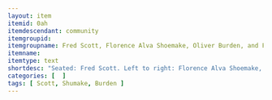 ```yaml
---
layout: item
itemid: 0ah
itemdescendant: community
itemgroupid: 
itemgroupname: Fred Scott, Florence Alva Shoemake, Oliver Burden, and Flossie Burden 
itemname: 
itemtype: text
shortdesc: "Seated: Fred Scott. Left to right: Florence Alva Shoemake, Oliver Burden and Flossie Burden"
categories: [  ]
tags: [ Scott, Shumake, Burden ]
---
```







